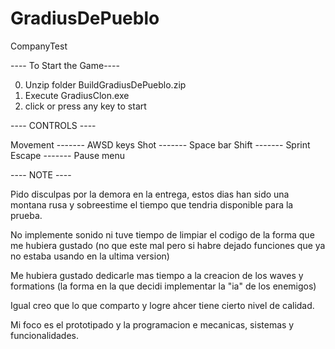 # GradiusDePueblo
CompanyTest

---- To Start the Game----

0. Unzip folder BuildGradiusDePueblo.zip
1. Execute GradiusClon.exe
2. click or press any key to start


---- CONTROLS ----

Movement ------- AWSD keys
Shot     ------- Space bar
Shift    ------- Sprint
Escape   ------- Pause menu


---- NOTE ----

Pido disculpas por la demora en la entrega, estos dias han sido una montana rusa y sobreestime el tiempo que tendria disponible para la prueba.

No implemente sonido ni tuve tiempo de limpiar el codigo de la forma que me hubiera gustado (no que este mal pero si habre dejado funciones que ya no estaba usando en la ultima version)


Me hubiera gustado dedicarle mas tiempo a la creacion de los waves y formations (la forma en la que decidi implementar la "ia" de los enemigos)


Igual creo que lo que comparto y logre ahcer tiene cierto nivel de calidad.

Mi foco es el prototipado y la programacion e mecanicas, sistemas y funcionalidades.
